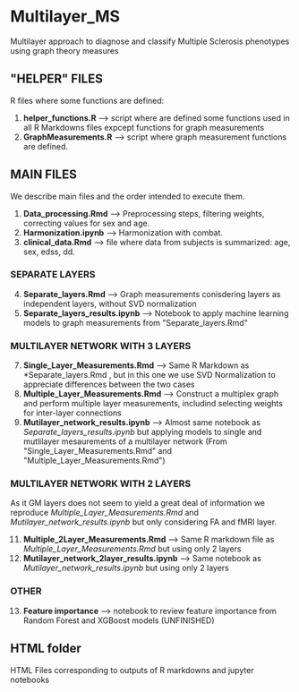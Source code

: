 # Multilayer_MS
Multilayer approach to diagnose and classify Multiple Sclerosis phenotypes using graph theory measures

## "HELPER" FILES
R files where some functions are defined:
1. **helper_functions.R** --> script where are defined some functions used in all R Markdowns files expcept functions for graph measurements
2. **GraphMeasurements.R** --> script where graph measurement functions are defined.

## MAIN FILES
We describe main files and the order intended to execute them.

1. **Data_processing.Rmd** --> Preprocessing steps, filtering weights, correcting values for sex and age. 
2. **Harmonization.ipynb** --> Harmonization with combat. 
3. **clinical_data.Rmd** --> file where data from subjects is summarized: age, sex, edss, dd.
### SEPARATE LAYERS
4. **Separate_layers.Rmd** --> Graph measurements conisdering layers as independent layers, without SVD normalization
5. **Separate_layers_results.ipynb** --> Notebook to apply machine learning models to graph measurements from "Separate_layers.Rmd"
### MULTILAYER NETWORK WITH 3 LAYERS
7. **Single_Layer_Measurements.Rmd** --> Same R Markdown as *Separate_layers.Rmd , but in this one we use SVD Normalization to appreciate differences between the two cases
8. **Multiple_Layer_Measurements.Rmd** --> Construct a multiplex graph and perform multiple layer measurements, includind selecting weights for inter-layer connections
9. **Mutilayer_network_results.ipynb** --> Almost same notebook as *Separate_layers_results.ipynb* but applying models to single and mutlilayer mesaurements of a multilayer network (From "Single_Layer_Measurements.Rmd" and "Multiple_Layer_Measurements.Rmd")
### MULTILAYER NETWORK WITH 2 LAYERS
As it GM layers does not seem to yield a great deal of information we reproduce *Multiple_Layer_Measurements.Rmd* and *Mutilayer_network_results.ipynb* but only considering FA and fMRI layer.

11. **Multiple_2Layer_Measurements.Rmd** --> Same R markdown file as *Multiple_Layer_Measurements.Rmd* but using only 2 layers
12. **Mutilayer_network_2layer_results.ipynb** --> Same notebook as *Mutilayer_network_results.ipynb* but using only 2 layers

### OTHER
13. **Feature importance** --> notebook to review feature importance from Random Forest and XGBoost models (UNFINISHED)

## HTML folder
HTML Files corresponding to outputs of R markdowns and jupyter notebooks
